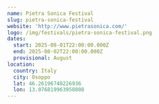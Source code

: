 ```yaml
---
name: Pietra Sonica Festival
slug: pietra-sonica-festival
website: 'http://www.pietrasonica.com/'
logo: /img/festivals/pietra-sonica-festival.png
dates:
  start: 2025-08-01T22:00:00.000Z
  end: 2025-08-02T22:00:00.000Z
  provisional: August
location:
  country: Italy
  city: Osoppo
  lat: 46.26196748226936
  lon: 13.076819963958808
---
```


